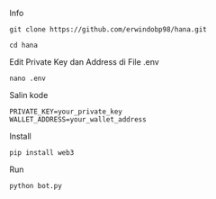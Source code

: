 Info
```shell
git clone https://github.com/erwindobp98/hana.git
```
```shell
cd hana
```
Edit Private Key dan Address di File .env
```shell
nano .env
```
Salin kode
```shell
PRIVATE_KEY=your_private_key
WALLET_ADDRESS=your_wallet_address
```
Install
```shell
pip install web3
```
Run
```shell
python bot.py
